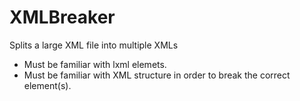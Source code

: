 # XMLBreaker
Splits a large XML file into multiple XMLs

- Must be familiar with lxml elemets.
- Must be familiar with XML structure in order to break the correct element(s).
